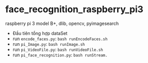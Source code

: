 # face_recognition_raspberry_pi3
raspberry pi 3 model B+, dlib, opencv, pyimagesearch

- Đầu tiên tổng hợp dataSet
- run `encode_faces.py`: `bash runEncodeFaces.sh`
- run `pi_Image.py`: `bash runImage.sh`
- run `pi_VideoFile.py`: `bash runVideoFile.sh`
- run `pi_face_recognition.py`: `bash runStream.`
